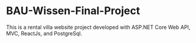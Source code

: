 # BAU-Wissen-Final-Project
 This is a rental villa website project developed with ASP.NET Core Web API, MVC, ReactJs, and PostgreSql.
